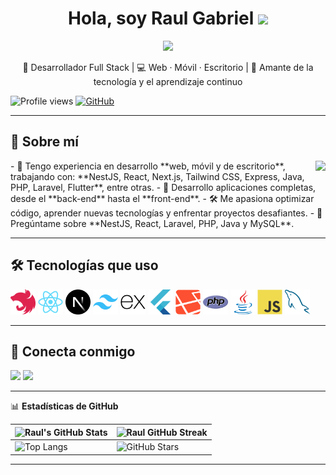









<h1 align="center"> Hola, soy Raul Gabriel <img src="https://raw.githubusercontent.com/MartinHeinz/MartinHeinz/master/wave.gif" width="30px"> </h1>


<p align="center">
  <a align="center" href="https://github.com/DenverCoder1/readme-typing-svg"><img src="https://readme-typing-svg.herokuapp.com?&font=IBM+Plex+Sans&color=F72EE2&size=25&lines=¡Bienvenido+a+mi+perfil+de+GitHub!;Soy+desarrollador+Full+Stack;Soy+programador+competitivo" /></a>
</p>

<p align="center">
    🚀 Desarrollador Full Stack | 💻 Web · Móvil · Escritorio | 🌱 Amante de la tecnología y el aprendizaje continuo
</p>

![Profile views](https://visitor-badge.laobi.icu/badge?page_id=RaulGabriel.RaulGabriel)
[![GitHub](https://img.shields.io/github/followers/RaulGabriel?label=Follow&style=social)](https://github.com/RaulGabriel)

---

<h2> 🚀 Sobre mí </h2>

<p align="center">
   <img align="right" src="https://media.giphy.com/media/M9gbBd9nbDrOTu1Mqx/giphy.gif">

</p>
- 🌱 Tengo experiencia en desarrollo **web, móvil y de escritorio**, trabajando con:  
  **NestJS, React, Next.js, Tailwind CSS, Express, Java, PHP, Laravel, Flutter**, entre otras.  
- 💼 Desarrollo aplicaciones completas, desde el **back-end** hasta el **front-end**.  
- 🛠 Me apasiona optimizar código, aprender nuevas tecnologías y enfrentar proyectos desafiantes.  
- 💬 Pregúntame sobre **NestJS, React, Laravel, PHP, Java y MySQL**.  

---

<h2> 🛠 Tecnologías que uso </h2>

<a href="#"><img width="40px" src="https://raw.githubusercontent.com/devicons/devicon/master/icons/nestjs/nestjs-plain.svg"></a>
<a href="#"><img width="40px" src="https://raw.githubusercontent.com/devicons/devicon/master/icons/react/react-original.svg"></a>
<a href="#"><img width="40px" src="https://raw.githubusercontent.com/devicons/devicon/master/icons/nextjs/nextjs-original.svg"></a>
<a href="#"><img width="40px" src="https://raw.githubusercontent.com/devicons/devicon/master/icons/tailwindcss/tailwindcss-plain.svg"></a>
<a href="#"><img width="40px" src="https://raw.githubusercontent.com/devicons/devicon/master/icons/express/express-original.svg"></a>
<a href="#"><img width="40px" src="https://raw.githubusercontent.com/devicons/devicon/master/icons/flutter/flutter-original.svg"></a>
<a href="#"><img width="40px" src="https://raw.githubusercontent.com/devicons/devicon/master/icons/laravel/laravel-plain.svg"></a>
<a href="#"><img width="40px" src="https://raw.githubusercontent.com/devicons/devicon/master/icons/php/php-original.svg"></a>
<a href="#"><img width="40px" src="https://raw.githubusercontent.com/devicons/devicon/master/icons/java/java-original.svg"></a>
<a href="#"><img width="40px" src="https://raw.githubusercontent.com/devicons/devicon/master/icons/javascript/javascript-original.svg"></a>
<a href="#"><img width="40px" src="https://raw.githubusercontent.com/devicons/devicon/master/icons/mysql/mysql-original.svg"></a>

---

<h2> 🤝 Conecta conmigo </h2>

<a href="https://www.linkedin.com/in/tu-linkedin" target="_blank"><img width="32px" src="https://raw.githubusercontent.com/rahulbanerjee26/githubAboutMeGenerator/main/icons/linked-in-alt.svg"/></a>
<a href="https://github.com/RaulGabriel" target="_blank"><img width="32px" src="https://raw.githubusercontent.com/rahulbanerjee26/githubAboutMeGenerator/main/icons/github.svg"/></a>

---

📊 **Estadísticas de GitHub**  

| ![Raul's GitHub Stats](https://github-readme-stats.vercel.app/api?username=RaulGabriel&show_icons=true&theme=tokyonight) | ![Raul GitHub Streak](https://github-readme-streak-stats.herokuapp.com/?user=RaulGabriel&theme=tokyonight) |
| --- | --- |
| ![Top Langs](https://github-readme-stats.vercel.app/api/top-langs/?username=RaulGabriel&theme=tokyonight) | ![GitHub Stars](https://github-readme-stats.vercel.app/api?username=RaulGabriel&show_icons=true&locale=en&count_private=true&hide_rank=true&custom_title=My%20GitHub%20Stats&disable_animations=true&theme=tokyonight) |

---




